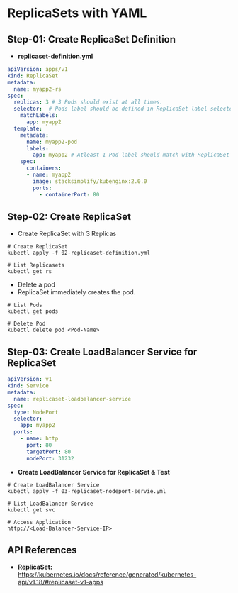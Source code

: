 # ReplicaSets with YAML

## Step-01: Create ReplicaSet Definition
- **replicaset-definition.yml**
```yml
apiVersion: apps/v1
kind: ReplicaSet
metadata:
  name: myapp2-rs
spec:
  replicas: 3 # 3 Pods should exist at all times.
  selector:  # Pods label should be defined in ReplicaSet label selector
    matchLabels:
      app: myapp2
  template:
    metadata:
      name: myapp2-pod
      labels:
        app: myapp2 # Atleast 1 Pod label should match with ReplicaSet Label Selector
    spec:
      containers:
      - name: myapp2
        image: stacksimplify/kubenginx:2.0.0
        ports:
          - containerPort: 80
```
## Step-02: Create ReplicaSet
- Create ReplicaSet with 3 Replicas
```
# Create ReplicaSet
kubectl apply -f 02-replicaset-definition.yml

# List Replicasets
kubectl get rs
```
- Delete a pod
- ReplicaSet immediately creates the pod. 
```
# List Pods
kubectl get pods

# Delete Pod
kubectl delete pod <Pod-Name>
```

## Step-03: Create LoadBalancer Service for ReplicaSet
```yml
apiVersion: v1
kind: Service
metadata:
  name: replicaset-loadbalancer-service
spec:
  type: NodePort
  selector:
    app: myapp2
  ports:
    - name: http
      port: 80
      targetPort: 80
      nodePort: 31232  
```
- **Create LoadBalancer Service for ReplicaSet & Test**
```
# Create LoadBalancer Service
kubectl apply -f 03-replicaset-nodeport-servie.yml

# List LoadBalancer Service
kubectl get svc

# Access Application
http://<Load-Balancer-Service-IP>

```

## API References
- **ReplicaSet:** https://kubernetes.io/docs/reference/generated/kubernetes-api/v1.18/#replicaset-v1-apps